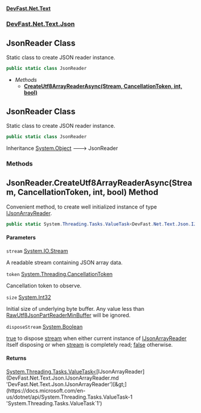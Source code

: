 #### [DevFast.Net.Text](index.md 'index')
### [DevFast.Net.Text.Json](DevFast.Net.Text.Json.md 'DevFast.Net.Text.Json')

## JsonReader Class

Static class to create JSON reader instance.

```csharp
public static class JsonReader
```
- *Methods*
  - **[CreateUtf8ArrayReaderAsync(Stream, CancellationToken, int, bool)](DevFast.Net.Text.Json.JsonReader.md#DevFast.Net.Text.Json.JsonReader.CreateUtf8ArrayReaderAsync(System.IO.Stream,System.Threading.CancellationToken,int,bool) 'DevFast.Net.Text.Json.JsonReader.CreateUtf8ArrayReaderAsync(System.IO.Stream, System.Threading.CancellationToken, int, bool)')**

## JsonReader Class

Static class to create JSON reader instance.

```csharp
public static class JsonReader
```

Inheritance [System.Object](https://docs.microsoft.com/en-us/dotnet/api/System.Object 'System.Object') &#129106; JsonReader
### Methods

<a name='DevFast.Net.Text.Json.JsonReader.CreateUtf8ArrayReaderAsync(System.IO.Stream,System.Threading.CancellationToken,int,bool)'></a>

## JsonReader.CreateUtf8ArrayReaderAsync(Stream, CancellationToken, int, bool) Method

Convenient method, to create well initialized instance of type [IJsonArrayReader](DevFast.Net.Text.Json.IJsonArrayReader.md 'DevFast.Net.Text.Json.IJsonArrayReader').

```csharp
public static System.Threading.Tasks.ValueTask<DevFast.Net.Text.Json.IJsonArrayReader> CreateUtf8ArrayReaderAsync(System.IO.Stream stream, System.Threading.CancellationToken token=default(System.Threading.CancellationToken), int size=512, bool disposeStream=false);
```
#### Parameters

<a name='DevFast.Net.Text.Json.JsonReader.CreateUtf8ArrayReaderAsync(System.IO.Stream,System.Threading.CancellationToken,int,bool).stream'></a>

`stream` [System.IO.Stream](https://docs.microsoft.com/en-us/dotnet/api/System.IO.Stream 'System.IO.Stream')

A readable stream containing JSON array data.

<a name='DevFast.Net.Text.Json.JsonReader.CreateUtf8ArrayReaderAsync(System.IO.Stream,System.Threading.CancellationToken,int,bool).token'></a>

`token` [System.Threading.CancellationToken](https://docs.microsoft.com/en-us/dotnet/api/System.Threading.CancellationToken 'System.Threading.CancellationToken')

Cancellation token to observe.

<a name='DevFast.Net.Text.Json.JsonReader.CreateUtf8ArrayReaderAsync(System.IO.Stream,System.Threading.CancellationToken,int,bool).size'></a>

`size` [System.Int32](https://docs.microsoft.com/en-us/dotnet/api/System.Int32 'System.Int32')

Initial size of underlying byte buffer. Any value less than
            [RawUtf8JsonPartReaderMinBuffer](DevFast.Net.Text.Json.JsonConst.md#DevFast.Net.Text.Json.JsonConst.RawUtf8JsonPartReaderMinBuffer 'DevFast.Net.Text.Json.JsonConst.RawUtf8JsonPartReaderMinBuffer') will be ignored.

<a name='DevFast.Net.Text.Json.JsonReader.CreateUtf8ArrayReaderAsync(System.IO.Stream,System.Threading.CancellationToken,int,bool).disposeStream'></a>

`disposeStream` [System.Boolean](https://docs.microsoft.com/en-us/dotnet/api/System.Boolean 'System.Boolean')

[true](https://docs.microsoft.com/en-us/dotnet/csharp/language-reference/builtin-types/bool 'https://docs.microsoft.com/en-us/dotnet/csharp/language-reference/builtin-types/bool') to dispose [stream](DevFast.Net.Text.Json.JsonReader.md#DevFast.Net.Text.Json.JsonReader.CreateUtf8ArrayReaderAsync(System.IO.Stream,System.Threading.CancellationToken,int,bool).stream 'DevFast.Net.Text.Json.JsonReader.CreateUtf8ArrayReaderAsync(System.IO.Stream, System.Threading.CancellationToken, int, bool).stream') when either
            current instance of [IJsonArrayReader](DevFast.Net.Text.Json.IJsonArrayReader.md 'DevFast.Net.Text.Json.IJsonArrayReader') itself disposing or
            when [stream](DevFast.Net.Text.Json.JsonReader.md#DevFast.Net.Text.Json.JsonReader.CreateUtf8ArrayReaderAsync(System.IO.Stream,System.Threading.CancellationToken,int,bool).stream 'DevFast.Net.Text.Json.JsonReader.CreateUtf8ArrayReaderAsync(System.IO.Stream, System.Threading.CancellationToken, int, bool).stream') is completely read; [false](https://docs.microsoft.com/en-us/dotnet/csharp/language-reference/builtin-types/bool 'https://docs.microsoft.com/en-us/dotnet/csharp/language-reference/builtin-types/bool') otherwise.

#### Returns
[System.Threading.Tasks.ValueTask&lt;](https://docs.microsoft.com/en-us/dotnet/api/System.Threading.Tasks.ValueTask-1 'System.Threading.Tasks.ValueTask`1')[IJsonArrayReader](DevFast.Net.Text.Json.IJsonArrayReader.md 'DevFast.Net.Text.Json.IJsonArrayReader')[&gt;](https://docs.microsoft.com/en-us/dotnet/api/System.Threading.Tasks.ValueTask-1 'System.Threading.Tasks.ValueTask`1')